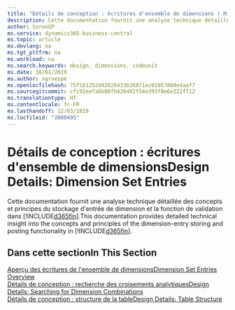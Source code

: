```yaml
---
title: "Détails de conception : écritures d'ensemble de dimensions | Microsoft Docs"
description: Cette documentation fournit une analyse technique détaillée des concepts et principes qui sont utilisés pour reconcevoir la fonction de stockage et de validation d'écritures de dimension.
author: SorenGP
ms.service: dynamics365-business-central
ms.topic: article
ms.devlang: na
ms.tgt_pltfrm: na
ms.workload: na
ms.search.keywords: design, dimensions, codeunit
ms.date: 10/01/2019
ms.author: sgroespe
ms.openlocfilehash: 75f161252492826433b26871ec01057804e4aaf7
ms.sourcegitcommit: cfc92eefa8b06fb426482f54e393f0e6e222f712
ms.translationtype: HT
ms.contentlocale: fr-FR
ms.lasthandoff: 12/03/2019
ms.locfileid: "2880495"
---
```

# <a name="design-details-dimension-set-entries"></a><span data-ttu-id="00e38-103">Détails de conception : écritures d'ensemble de dimensions</span><span class="sxs-lookup"><span data-stu-id="00e38-103">Design Details: Dimension Set Entries</span></span>
<span data-ttu-id="00e38-104">Cette documentation fournit une analyse technique détaillée des concepts et principes du stockage d'entrée de dimension et la fonction de validation dans [!INCLUDE[d365fin](includes/d365fin_md.md)].</span><span class="sxs-lookup"><span data-stu-id="00e38-104">This documentation provides detailed technical insight into the concepts and principles of the dimension-entry storing and posting functionality in [!INCLUDE[d365fin](includes/d365fin_md.md)].</span></span>

## <a name="in-this-section"></a><span data-ttu-id="00e38-105">Dans cette section</span><span class="sxs-lookup"><span data-stu-id="00e38-105">In This Section</span></span>  
[<span data-ttu-id="00e38-106">Aperçu des écritures de l'ensemble de dimensions</span><span class="sxs-lookup"><span data-stu-id="00e38-106">Dimension Set Entries Overview</span></span>](design-details-dimension-set-entries-overview.md)  
[<span data-ttu-id="00e38-107">Détails de conception : recherche des croisements analytiques</span><span class="sxs-lookup"><span data-stu-id="00e38-107">Design Details: Searching for Dimension Combinations</span></span>](design-details-searching-for-dimension-combinations.md)  
[<span data-ttu-id="00e38-108">Détails de conception : structure de la table</span><span class="sxs-lookup"><span data-stu-id="00e38-108">Design Details: Table Structure</span></span>](design-details-table-structure.md)  
